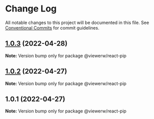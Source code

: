 # Change Log

All notable changes to this project will be documented in this file. See [Conventional Commits](https://conventionalcommits.org) for commit guidelines.

## [1.0.3](https://github.com/viewerw/react-components/compare/@viewerw/react-pip@1.0.2...@viewerw/react-pip@1.0.3) (2022-04-28)

**Note:** Version bump only for package @viewerw/react-pip

## [1.0.2](https://github.com/viewerw/react-components/compare/@viewerw/react-pip@1.0.1...@viewerw/react-pip@1.0.2) (2022-04-27)

**Note:** Version bump only for package @viewerw/react-pip

## 1.0.1 (2022-04-27)

**Note:** Version bump only for package @viewerw/react-pip
